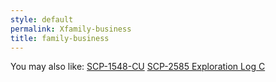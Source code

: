 ```yaml
---
style: default
permalink: Xfamily-business
title: family-business
---
```

You may also like:
[SCP-1548-CU](http://scp-wiki.net/scp-1548-cu)
[SCP-2585 Exploration Log C](http://scp-wiki.net/scp-2585-exploration-log-c)